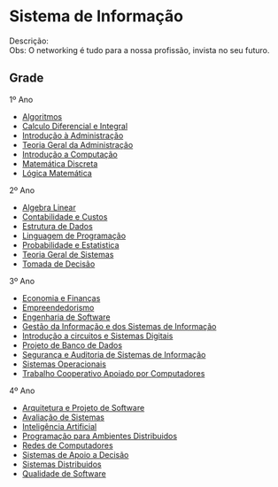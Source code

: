 Sistema de Informação
===================

Descrição:
<br />
Obs: O networking é tudo para a nossa profissão, invista no seu futuro.

## Grade

1º Ano 
</a>
<ul>
<li><a href="https://github.com/nicholasess/sistemadeinformacao/blob/master/1-ano/algoritmo.md">Algoritmos</a></li>
<li><a href="https://github.com/nicholasess/sistemadeinformacao/blob/master/1-ano/calculo%20diferencial%20e%20integral.md">Calculo Diferencial e Integral</a></li>
<li><a href="https://github.com/nicholasess/sistemadeinformacao/blob/master/1-ano/introducao%20a%20administracao.md">Introdução à Administração</a></li>
<li><a href="https://github.com/nicholasess/sistemadeinformacao/blob/master/1-ano/teoria%20geral%20de%20administracao.md">Teoria Geral da Administração</a></li>
<li><a href="https://github.com/nicholasess/sistemadeinformacao/blob/master/1-ano/introducao%20a%20computacao.md">Introdução a Computação</a></li>
<li><a href="https://github.com/nicholasess/sistemadeinformacao/blob/master/1-ano/logica%20matematica.md">Matemática Discreta</a></li>
<li><a href="https://github.com/nicholasess/sistemadeinformacao/blob/master/1-ano/logica%20matematica.md">Lógica Matemática</a></li>
</ul>

2º Ano

<ul>
<li><a href="#">Algebra Linear</a></li>
<li><a href="#">Contabilidade e Custos</a></li>
<li><a href="#">Estrutura de Dados</a></li>
<li><a href="#">Linguagem de Programação</a></li>
<li><a href="#">Probabilidade e Estatistica</a></li>
<li><a href="#">Teoria Geral de Sistemas</a></li>
<li><a href="#">Tomada de Decisão</a></li>
</ul>

3º Ano

<ul>
<li><a href="#">Economia e Finanças</a></li>
<li><a href="#">Empreendedorismo</a></li>
<li><a href="#">Engenharia de Software</a></li>
<li><a href="#">Gestão da Informação e dos Sistemas de Informação</a></li>
<li><a href="#">Introdução a circuitos e Sistemas Digitais</a></li>
<li><a href="#">Projeto de Banco de Dados</a></li>
<li><a href="#">Segurança e Auditoria de Sistemas de Informação</a></li>
<li><a href="#">Sistemas Operacionais</a></li>
<li><a href="#">Trabalho Cooperativo Apoiado por Computadores</a></li>
</ul>

4º Ano

<ul>
<li><a href="#">Arquitetura e Projeto de Software</a></li>
<li><a href="#">Avaliação de Sistemas</a></li>
<li><a href="#">Inteligência Artificial</a></li>
<li><a href="#">Programação para Ambientes Distribuidos</a></li>
<li><a href="#">Redes de Computadores</a></li>
<li><a href="#">Sistemas de Apoio a Decisão</a></li>
<li><a href="#">Sistemas Distribuidos</a></li>
<li><a href="#">Qualidade de Software</a></li>
</ul>

